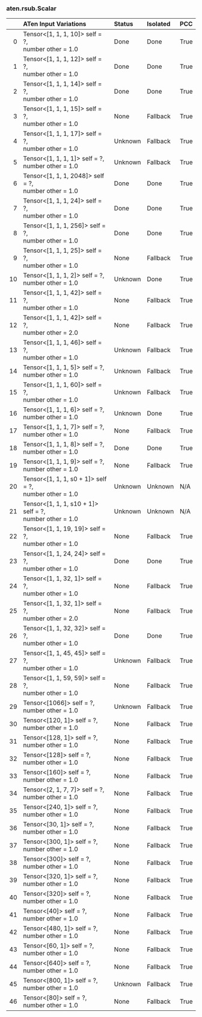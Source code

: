 ### aten.rsub.Scalar
|    | ATen Input Variations                                      | Status   | Isolated   | PCC   |
|---:|:-----------------------------------------------------------|:---------|:-----------|:------|
|  0 | Tensor<[1, 1, 1, 10]> self = ?,<br>number other = 1.0      | Done     | Done       | True  |
|  1 | Tensor<[1, 1, 1, 12]> self = ?,<br>number other = 1.0      | Done     | Done       | True  |
|  2 | Tensor<[1, 1, 1, 14]> self = ?,<br>number other = 1.0      | Done     | Done       | True  |
|  3 | Tensor<[1, 1, 1, 15]> self = ?,<br>number other = 1.0      | None     | Fallback   | True  |
|  4 | Tensor<[1, 1, 1, 17]> self = ?,<br>number other = 1.0      | Unknown  | Fallback   | True  |
|  5 | Tensor<[1, 1, 1, 1]> self = ?,<br>number other = 1.0       | Unknown  | Fallback   | True  |
|  6 | Tensor<[1, 1, 1, 2048]> self = ?,<br>number other = 1.0    | Done     | Done       | True  |
|  7 | Tensor<[1, 1, 1, 24]> self = ?,<br>number other = 1.0      | Done     | Done       | True  |
|  8 | Tensor<[1, 1, 1, 256]> self = ?,<br>number other = 1.0     | Done     | Done       | True  |
|  9 | Tensor<[1, 1, 1, 25]> self = ?,<br>number other = 1.0      | None     | Fallback   | True  |
| 10 | Tensor<[1, 1, 1, 2]> self = ?,<br>number other = 1.0       | Unknown  | Done       | True  |
| 11 | Tensor<[1, 1, 1, 42]> self = ?,<br>number other = 1.0      | None     | Fallback   | True  |
| 12 | Tensor<[1, 1, 1, 42]> self = ?,<br>number other = 2.0      | None     | Fallback   | True  |
| 13 | Tensor<[1, 1, 1, 46]> self = ?,<br>number other = 1.0      | Unknown  | Fallback   | True  |
| 14 | Tensor<[1, 1, 1, 5]> self = ?,<br>number other = 1.0       | Unknown  | Fallback   | True  |
| 15 | Tensor<[1, 1, 1, 60]> self = ?,<br>number other = 1.0      | Unknown  | Fallback   | True  |
| 16 | Tensor<[1, 1, 1, 6]> self = ?,<br>number other = 1.0       | Unknown  | Done       | True  |
| 17 | Tensor<[1, 1, 1, 7]> self = ?,<br>number other = 1.0       | None     | Fallback   | True  |
| 18 | Tensor<[1, 1, 1, 8]> self = ?,<br>number other = 1.0       | Done     | Done       | True  |
| 19 | Tensor<[1, 1, 1, 9]> self = ?,<br>number other = 1.0       | None     | Fallback   | True  |
| 20 | Tensor<[1, 1, 1, s0 + 1]> self = ?,<br>number other = 1.0  | Unknown  | Unknown    | N/A   |
| 21 | Tensor<[1, 1, 1, s10 + 1]> self = ?,<br>number other = 1.0 | Unknown  | Unknown    | N/A   |
| 22 | Tensor<[1, 1, 19, 19]> self = ?,<br>number other = 1.0     | None     | Fallback   | True  |
| 23 | Tensor<[1, 1, 24, 24]> self = ?,<br>number other = 1.0     | Done     | Done       | True  |
| 24 | Tensor<[1, 1, 32, 1]> self = ?,<br>number other = 1.0      | None     | Fallback   | True  |
| 25 | Tensor<[1, 1, 32, 1]> self = ?,<br>number other = 2.0      | None     | Fallback   | True  |
| 26 | Tensor<[1, 1, 32, 32]> self = ?,<br>number other = 1.0     | Done     | Done       | True  |
| 27 | Tensor<[1, 1, 45, 45]> self = ?,<br>number other = 1.0     | Unknown  | Fallback   | True  |
| 28 | Tensor<[1, 1, 59, 59]> self = ?,<br>number other = 1.0     | None     | Fallback   | True  |
| 29 | Tensor<[1066]> self = ?,<br>number other = 1.0             | Unknown  | Fallback   | True  |
| 30 | Tensor<[120, 1]> self = ?,<br>number other = 1.0           | None     | Fallback   | True  |
| 31 | Tensor<[128, 1]> self = ?,<br>number other = 1.0           | None     | Fallback   | True  |
| 32 | Tensor<[128]> self = ?,<br>number other = 1.0              | None     | Fallback   | True  |
| 33 | Tensor<[160]> self = ?,<br>number other = 1.0              | None     | Fallback   | True  |
| 34 | Tensor<[2, 1, 7, 7]> self = ?,<br>number other = 1.0       | None     | Fallback   | True  |
| 35 | Tensor<[240, 1]> self = ?,<br>number other = 1.0           | None     | Fallback   | True  |
| 36 | Tensor<[30, 1]> self = ?,<br>number other = 1.0            | None     | Fallback   | True  |
| 37 | Tensor<[300, 1]> self = ?,<br>number other = 1.0           | None     | Fallback   | True  |
| 38 | Tensor<[300]> self = ?,<br>number other = 1.0              | None     | Fallback   | True  |
| 39 | Tensor<[320, 1]> self = ?,<br>number other = 1.0           | None     | Fallback   | True  |
| 40 | Tensor<[320]> self = ?,<br>number other = 1.0              | None     | Fallback   | True  |
| 41 | Tensor<[40]> self = ?,<br>number other = 1.0               | None     | Fallback   | True  |
| 42 | Tensor<[480, 1]> self = ?,<br>number other = 1.0           | None     | Fallback   | True  |
| 43 | Tensor<[60, 1]> self = ?,<br>number other = 1.0            | None     | Fallback   | True  |
| 44 | Tensor<[640]> self = ?,<br>number other = 1.0              | None     | Fallback   | True  |
| 45 | Tensor<[800, 1]> self = ?,<br>number other = 1.0           | Unknown  | Fallback   | True  |
| 46 | Tensor<[80]> self = ?,<br>number other = 1.0               | None     | Fallback   | True  |

